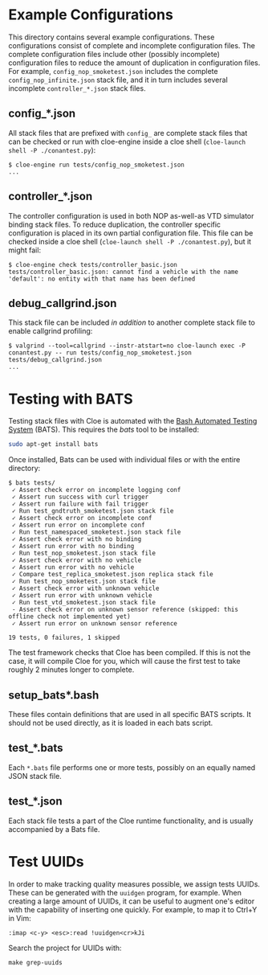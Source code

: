 Example Configurations
======================

This directory contains several example configurations. These configurations
consist of complete and incomplete configuration files. The complete
configuration files include other (possibly incomplete) configuration files to
reduce the amount of duplication in configuration files. For example,
`config_nop_smoketest.json` includes the complete `config_nop_infinite.json`
stack file, and it in turn includes several incomplete `controller_*.json`
stack files.

## config_*.json

All stack files that are prefixed with `config_` are complete stack files that
can be checked or run with cloe-engine inside a cloe shell
(`cloe-launch shell -P ./conantest.py`):

```console
$ cloe-engine run tests/config_nop_smoketest.json
...
```

## controller_*.json

The controller configuration is used in both NOP as-well-as VTD simulator
binding stack files. To reduce duplication, the controller specific
configuration is placed in its own partial configuration file. This file
can be checked inside a cloe shell (`cloe-launch shell -P ./conantest.py`), but
it might fail:

```console
$ cloe-engine check tests/controller_basic.json
tests/controller_basic.json: cannot find a vehicle with the name 'default': no entity with that name has been defined
```

## debug_callgrind.json

This stack file can be included *in addition* to another complete stack file
to enable callgrind profiling:

```console
$ valgrind --tool=callgrind --instr-atstart=no cloe-launch exec -P conantest.py -- run tests/config_nop_smoketest.json tests/debug_callgrind.json
...
```

Testing with BATS
=================

Testing stack files with Cloe is automated with the [Bash Automated Testing
System](https://github.com/sstephenson/bats) (BATS). This requires the *bats*
tool to be installed:

```bash
sudo apt-get install bats
```

Once installed, Bats can be used with individual files or with the entire
directory:

```console
$ bats tests/
 ✓ Assert check error on incomplete logging conf
 ✓ Assert run success with curl trigger
 ✓ Assert run failure with fail trigger
 ✓ Run test_gndtruth_smoketest.json stack file
 ✓ Assert check error on incomplete conf
 ✓ Assert run error on incomplete conf
 ✓ Run test_namespaced_smoketest.json stack file
 ✓ Assert check error with no binding
 ✓ Assert run error with no binding
 ✓ Run test_nop_smoketest.json stack file
 ✓ Assert check error with no vehicle
 ✓ Assert run error with no vehicle
 ✓ Compare test_replica_smoketest.json replica stack file
 ✓ Run test_nop_smoketest.json stack file
 ✓ Assert check error with unknown vehicle
 ✓ Assert run error with unknown vehicle
 ✓ Run test_vtd_smoketest.json stack file
 - Assert check error on unknown sensor reference (skipped: this offline check not implemented yet)
 ✓ Assert run error on unknown sensor reference

19 tests, 0 failures, 1 skipped
```

The test framework checks that Cloe has been compiled. If this is not the case,
it will compile Cloe for you, which will cause the first test to take roughly
2 minutes longer to complete.

## setup_bats*.bash

These files contain definitions that are used in all specific BATS scripts.
It should not be used directly, as it is loaded in each bats script.

## test_*.bats

Each `*.bats` file performs one or more tests, possibly on an equally named
JSON stack file.

## test_*.json

Each stack file tests a part of the Cloe runtime functionality, and is usually
accompanied by a Bats file.

Test UUIDs
==========

In order to make tracking quality measures possible, we assign tests UUIDs.
These can be generated with the `uuidgen` program, for example. When creating
a large amount of UUIDs, it can be useful to augment one's editor with the
capability of inserting one quickly. For example, to map it to Ctrl+Y in Vim:

    :imap <c-y> <esc>:read !uuidgen<cr>kJi

Search the project for UUIDs with:

    make grep-uuids
